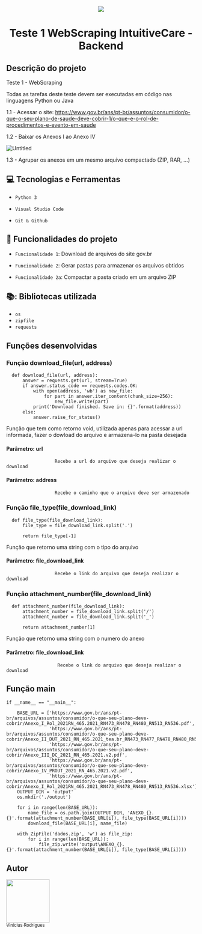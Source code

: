 
<p align="center">
  <img src="https://user-images.githubusercontent.com/76957963/171772753-2ec5e2b4-16a6-46ba-9d15-e2988bd5efc2.png">
</p>

<h1 align="center"> Teste 1 WebScraping IntuitiveCare - Backend </h1>

## Descrição do projeto 

Teste 1 - WebScraping

Todas as tarefas deste teste devem ser executadas em código nas linguagens Python ou Java

1.1 - Acessar o site: https://www.gov.br/ans/pt-br/assuntos/consumidor/o-que-o-seu-plano-de-saude-deve-cobrir-1/o-que-e-o-rol-de-procedimentos-e-evento-em-saude

1.2 - Baixar os Anexos I ao Anexo IV

![Untitled](https://user-images.githubusercontent.com/76957963/171771865-47104c73-a58e-40b0-ba2a-233dedb49340.png)

1.3 - Agrupar os anexos em um mesmo arquivo compactado (ZIP, RAR, ...)

## :computer: Tecnologias e Ferramentas 

- `Python 3`

- `Visual Studio Code`

- `Git & Github`

## :hammer: Funcionalidades do projeto

- `Funcionalidade 1`: Download de arquivos do site gov.br

- `Funcionalidade 2`: Gerar pastas para armazenar os arquivos obtidos

- `Funcionalidade 2a`: Compactar a pasta criado em um arquivo ZIP

## 📚: Bibliotecas utilizada

- `os`
- `zipfile`
- `requests`

## Funções desenvolvidas

   ### Função download_file(url, address)
   
   
      def download_file(url, address):
          answer = requests.get(url, stream=True)
          if answer.status_code == requests.codes.OK:
              with open(address, 'wb') as new_file:
                  for part in answer.iter_content(chunk_size=256):
                      new_file.write(part)
              print('Download finished. Save in: {}'.format(address))
          else:
              answer.raise_for_status()
    
   Função que tem como retorno void, utilizada apenas para acessar a url informada, fazer o dowload do arquivo e armazena-lo na pasta desejada
    
   #### Parâmetro: url
                      Recebe a url do arquivo que deseja realizar o download

   #### Parâmetro: address
                      Recebe o caminho que o arquivo deve ser armazenado
                      
   ### Função file_type(file_download_link)
    
      def file_type(file_download_link):
          file_type = file_download_link.split('.')

          return file_type[-1]
     
   Função que retorno uma string com o tipo do arquivo
     
   #### Parâmetro: file_download_link
                      Recebe o link do arquivo que deseja realizar o download
     
   ### Função attachment_number(file_download_link)
     
      def attachment_number(file_download_link):
          attachment_number = file_download_link.split('/')
          attachment_number = file_download_link.split('_')

          return attachment_number[1]
     
   Função que retorno uma string com o numero do anexo
     
   #### Parâmetro: file_download_link
                       Recebe o link do arquivo que deseja realizar o download

## Função main

    if __name__ == "__main__":

        BASE_URL = ['https://www.gov.br/ans/pt-br/arquivos/assuntos/consumidor/o-que-seu-plano-deve-cobrir/Anexo_I_Rol_2021RN_465.2021_RN473_RN478_RN480_RN513_RN536.pdf', 
                    'https://www.gov.br/ans/pt-br/arquivos/assuntos/consumidor/o-que-seu-plano-deve-cobrir/Anexo_II_DUT_2021_RN_465.2021_tea.br_RN473_RN477_RN478_RN480_RN513_RN536.pdf',
                    'https://www.gov.br/ans/pt-br/arquivos/assuntos/consumidor/o-que-seu-plano-deve-cobrir/Anexo_III_DC_2021_RN_465.2021.v2.pdf',
                    'https://www.gov.br/ans/pt-br/arquivos/assuntos/consumidor/o-que-seu-plano-deve-cobrir/Anexo_IV_PROUT_2021_RN_465.2021.v2.pdf',
                    'https://www.gov.br/ans/pt-br/arquivos/assuntos/consumidor/o-que-seu-plano-deve-cobrir/Anexo_I_Rol_2021RN_465.2021_RN473_RN478_RN480_RN513_RN536.xlsx']
        OUTPUT_DIR = 'output'
        os.mkdir('./output')

        for i in range(len(BASE_URL)):
            name_file = os.path.join(OUTPUT_DIR, 'ANEXO_{}.{}'.format(attachment_number(BASE_URL[i]), file_type(BASE_URL[i])))
            download_file(BASE_URL[i], name_file)

        with ZipFile('dados.zip', 'w') as file_zip:
            for i in range(len(BASE_URL)):
                file_zip.write('output\ANEXO_{}.{}'.format(attachment_number(BASE_URL[i]), file_type(BASE_URL[i])))
    
## Autor

[<img src="https://user-images.githubusercontent.com/76957963/171774831-f51b4f04-1beb-498a-b7ab-a47a7af1d382.jpeg" width=115><br><sub>Vinícius Rodrigues</sub>](https://github.com/ViniciusRodrigues10)


